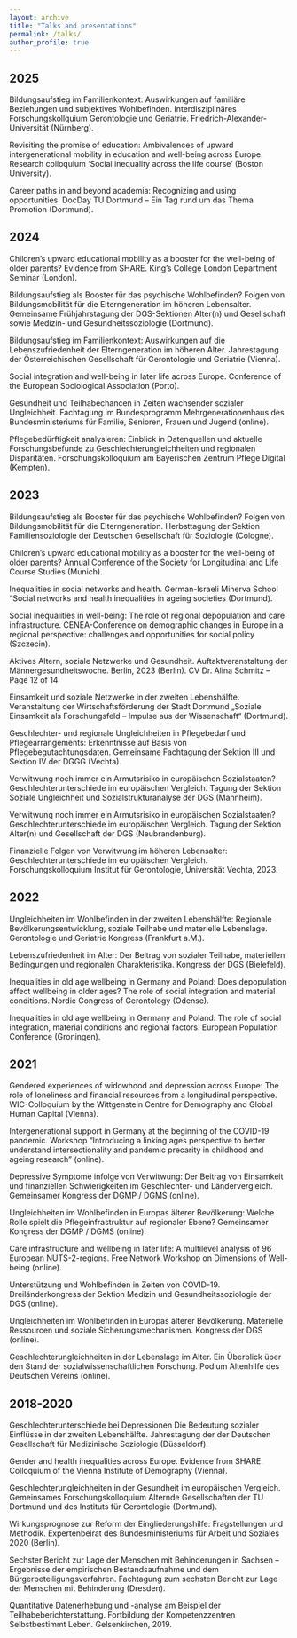 ```yaml
---
layout: archive
title: "Talks and presentations"
permalink: /talks/
author_profile: true
---
```


## 2025 

Bildungsaufstieg im Familienkontext: Auswirkungen auf familiäre Beziehungen und
subjektives Wohlbefinden. Interdisziplinäres Forschungskollquium Gerontologie und
Geriatrie. Friedrich-Alexander-Universität (Nürnberg).

Revisiting the promise of education: Ambivalences of upward intergenerational mobility
in education and well-being across Europe. Research colloquium ‘Social inequality
across the life course’ (Boston University).

Career paths in and beyond academia: Recognizing and using opportunities. DocDay
TU Dortmund – Ein Tag rund um das Thema Promotion (Dortmund).

## 2024

Children’s upward educational mobility as a booster for the well-being of older parents?
Evidence from SHARE. King’s College London Department Seminar (London).

Bildungsaufstieg als Booster für das psychische Wohlbefinden? Folgen von Bildungsmobilität für die Elterngeneration im höheren Lebensalter. Gemeinsame Frühjahrstagung der DGS-Sektionen Alter(n) und Gesellschaft sowie Medizin- und Gesundheitssoziologie (Dortmund).

Bildungsaufstieg im Familienkontext: Auswirkungen auf die Lebenszufriedenheit der
Elterngeneration im höheren Alter. Jahrestagung der Österreichischen Gesellschaft für
Gerontologie und Geriatrie (Vienna).

Social integration and well-being in later life across Europe. Conference of the European Sociological Association (Porto).

Gesundheit und Teilhabechancen in Zeiten wachsender sozialer Ungleichheit. Fachtagung im Bundesprogramm Mehrgenerationenhaus des Bundesministeriums für Familie, Senioren, Frauen und Jugend (online).

Pflegebedürftigkeit analysieren: Einblick in Datenquellen und aktuelle Forschungsbefunde zu Geschlechterungleichheiten und regionalen Disparitäten. Forschungskolloquium am Bayerischen Zentrum Pflege Digital (Kempten).

## 2023

Bildungsaufstieg als Booster für das psychische Wohlbefinden? Folgen von Bildungsmobilität für die Elterngeneration. Herbsttagung der Sektion Familiensoziologie der
Deutschen Gesellschaft für Soziologie (Cologne).

Children’s upward educational mobility as a booster for the well-being of older parents?
Annual Conference of the Society for Longitudinal and Life Course Studies (Munich).

Inequalities in social networks and health. German-Israeli Minerva School “Social networks and health inequalities in ageing societies (Dortmund).

Social inequalities in well-being: The role of regional depopulation and care infrastructure. CENEA-Conference on demographic changes in Europe in a regional perspective: challenges and opportunities for social policy (Szczecin).

Aktives Altern, soziale Netzwerke und Gesundheit. Auftaktveranstaltung der Männergesundheitswoche. Berlin, 2023 (Berlin).
CV Dr. Alina Schmitz – Page 12 of 14

Einsamkeit und soziale Netzwerke in der zweiten Lebenshälfte. Veranstaltung der Wirtschaftsförderung der Stadt Dortmund „Soziale Einsamkeit als Forschungsfeld – Impulse aus der Wissenschaft“ (Dortmund).

Geschlechter- und regionale Ungleichheiten in Pflegebedarf und Pflegearrangements:
Erkenntnisse auf Basis von Pflegebegutachtungsdaten. Gemeinsame Fachtagung der
Sektion III und Sektion IV der DGGG (Vechta).

Verwitwung noch immer ein Armutsrisiko in europäischen Sozialstaaten? Geschlechterunterschiede im europäischen Vergleich. Tagung der Sektion Soziale Ungleichheit
und Sozialstrukturanalyse der DGS (Mannheim).

Verwitwung noch immer ein Armutsrisiko in europäischen Sozialstaaten? Geschlechterunterschiede im europäischen Vergleich. Tagung der Sektion Alter(n) und Gesellschaft der DGS (Neubrandenburg).

Finanzielle Folgen von Verwitwung im höheren Lebensalter: Geschlechterunterschiede
im europäischen Vergleich. Forschungskolloquium Institut für Gerontologie, Universität
Vechta, 2023.

## 2022

Ungleichheiten im Wohlbefinden in der zweiten Lebenshälfte: Regionale Bevölkerungsentwicklung, soziale Teilhabe und materielle Lebenslage. Gerontologie und Geriatrie Kongress (Frankfurt a.M.).

Lebenszufriedenheit im Alter: Der Beitrag von sozialer Teilhabe, materiellen Bedingungen und regionalen Charakteristika. Kongress der DGS (Bielefeld).

Inequalities in old age wellbeing in Germany and Poland: Does depopulation affect
wellbeing in older ages? The role of social integration and material conditions. Nordic
Congress of Gerontology (Odense).

Inequalities in old age wellbeing in Germany and Poland: The role of social integration,
material conditions and regional factors. European Population Conference (Groningen).

## 2021

Gendered experiences of widowhood and depression across Europe: The role of loneliness and financial resources from a longitudinal perspective. WIC-Colloquium by the
Wittgenstein Centre for Demography and Global Human Capital (Vienna).

Intergenerational support in Germany at the beginning of the COVID-19 pandemic.
Workshop “Introducing a linking ages perspective to better understand intersectionality
and pandemic precarity in childhood and ageing research” (online).

Depressive Symptome infolge von Verwitwung: Der Beitrag von Einsamkeit und finanziellen Schwierigkeiten im Geschlechter- und Ländervergleich. Gemeinsamer Kongress der DGMP / DGMS (online).

Ungleichheiten im Wohlbefinden in Europas älterer Bevölkerung: Welche Rolle spielt
die Pflegeinfrastruktur auf regionaler Ebene? Gemeinsamer Kongress der DGMP /
DGMS (online).

Care infrastructure and wellbeing in later life: A multilevel analysis of 96 European
NUTS-2-regions. Free Network Workshop on Dimensions of Well-being (online).

Unterstützung und Wohlbefinden in Zeiten von COVID-19. Dreiländerkongress der
Sektion Medizin und Gesundheitssoziologie der DGS (online).

Ungleichheiten im Wohlbefinden in Europas älterer Bevölkerung. Materielle Ressourcen und soziale Sicherungsmechanismen. Kongress der DGS (online).

Geschlechterungleichheiten in der Lebenslage im Alter. Ein Überblick über den Stand
der sozialwissenschaftlichen Forschung. Podium Altenhilfe des Deutschen Vereins
(online).

## 2018-2020

Geschlechterunterschiede bei Depressionen Die Bedeutung sozialer Einflüsse in der
zweiten Lebenshälfte. Jahrestagung der der Deutschen Gesellschaft für Medizinische
Soziologie (Düsseldorf).

Gender and health inequalities across Europe. Evidence from SHARE. Colloquium of
the Vienna Institute of Demography (Vienna).

Geschlechterungleichheiten in der Gesundheit im europäischen Vergleich. Gemeinsames Forschungskolloquium Alternde Gesellschaften der TU Dortmund und des Instituts für Gerontologie (Dortmund).

Wirkungsprognose zur Reform der Eingliederungshilfe: Fragstellungen und Methodik.
Expertenbeirat des Bundesministeriums für Arbeit und Soziales 2020 (Berlin).

Sechster Bericht zur Lage der Menschen mit Behinderungen in Sachsen – Ergebnisse
der empirischen Bestandsaufnahme und dem Bürgerbeteiligungsverfahren. Fachtagung zum sechsten Bericht zur Lage der Menschen mit Behinderung (Dresden).

Quantitative Datenerhebung und -analyse am Beispiel der Teilhabeberichterstattung.
Fortbildung der Kompetenzzentren Selbstbestimmt Leben. Gelsenkirchen, 2019.